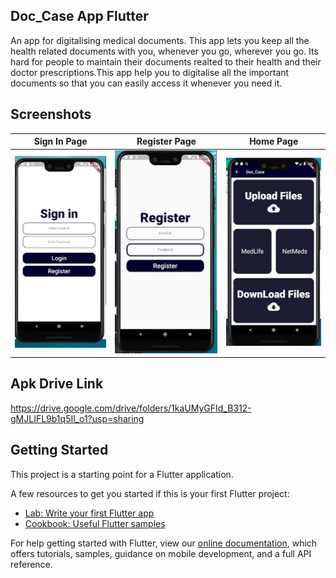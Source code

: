 ## Doc_Case App Flutter 

An app for digitalising medical documents.
This app lets you keep all the health related documents with you, whenever you go, wherever you go.
Its hard for people to maintain their documents realted to their health and their doctor prescriptions.This app help you to digitalise all the important documents so that you can easily access it whenever you need it.

## Screenshots

| Sign In Page | Register Page | Home Page  |
| --- | --- | --- |
| ![](sceenshots/ss1.jpeg)|![](sceenshots/ss2.jpeg)|![](sceenshots/ss3.jpeg)|

## Apk Drive Link
https://drive.google.com/drive/folders/1kaUMyGFId_B312-gMJLIFL9b1q5Il_o1?usp=sharing

## Getting Started

This project is a starting point for a Flutter application.

A few resources to get you started if this is your first Flutter project:

- [Lab: Write your first Flutter app](https://flutter.dev/docs/get-started/codelab)
- [Cookbook: Useful Flutter samples](https://flutter.dev/docs/cookbook)

For help getting started with Flutter, view our
[online documentation](https://flutter.dev/docs), which offers tutorials,
samples, guidance on mobile development, and a full API reference.
